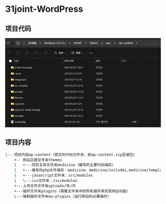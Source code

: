 # 31joint-WordPress
## 项目代码
![1719740556310](.\image\README\1719740556310.png)

## 项目内容
```bash
\---项目内容wp-content（提交的代码文件夹，即wp-content.zip压缩包）
	+-- 网站主题文件夹themes
	|	+---项目主体文件夹medicine（编写的主要代码储存）
	|	+---编写的php文件储存：medicine，medicine/includes,medicine/template-parts
	|	+---javascript文件夹：src/modules
	|	\---css文件夹：css/modules
	+---上传文件文件夹uploads/年/月
	+---插件文件夹plugins（需要文件夹中的所有插件来实现网站功能）
	\---强制插件文件夹mu-plugins（运行网站的必要插件）

```

